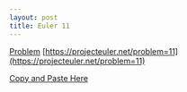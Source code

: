 ```yaml
---
layout: post
title: Euler 11
---
```

[Problem](https://projecteuler.net/problem=11) [https://projecteuler.net/problem=11](https://projecteuler.net/problem=11)

[Copy and Paste Here](https://docs.google.com/document/d/1zuQx5HE2ju-rwQkrw9z_7IfOTDn4C4d2fo08NY6wxuU/edit)
